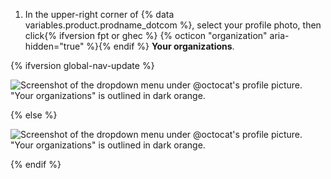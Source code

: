 1. In the upper-right corner of {% data variables.product.prodname_dotcom %}, select your profile photo, then click{% ifversion fpt or ghec %} {% octicon "organization" aria-hidden="true" %}{% endif %} **Your organizations**.

{% ifversion global-nav-update %}

   ![Screenshot of the dropdown menu under @octocat's profile picture. "Your organizations" is outlined in dark orange.](/assets/images/help/profile/your-organizations-global-nav-update.png)

{% else %}

   ![Screenshot of the dropdown menu under @octocat's profile picture. "Your organizations" is outlined in dark orange.](/assets/images/help/profile/your-organizations.png)

{% endif %}
